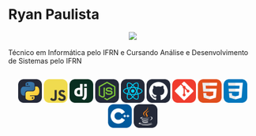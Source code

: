 # Ryan Paulista

<div align="center">
    <img src="https://github.com/Anmol-Baranwal/Cool-GIFs-For-GitHub/assets/74038190/c552be39-25aa-4f5a-8421-54aa11f7131f" width="300">
</div> 

Técnico em Informática pelo IFRN e Cursando Análise e Desenvolvimento de Sistemas pelo IFRN

## 

<div align="center">
    <img src="./icons/Python-Dark.svg" width="48" />
    <img src="./icons/JavaScript.svg" width="48" />
    <img src="./icons/Django.svg" width="48" />
    <img src="./icons/NodeJS-Dark.svg" width="48" />
    <img src="./icons/React-Dark.svg" width="48" />
    <img src="./icons/Github-Dark.svg" width="48" />
    <img src="./icons/Git.svg" width="48" />
    <img src="./icons/HTML.svg" width="48" />
    <img src="./icons/CSS.svg" width="48" />
    <img src="./icons/CPP.svg" width="48" />
    <img src="./icons/Java-Dark.svg" width="48">
</div>


